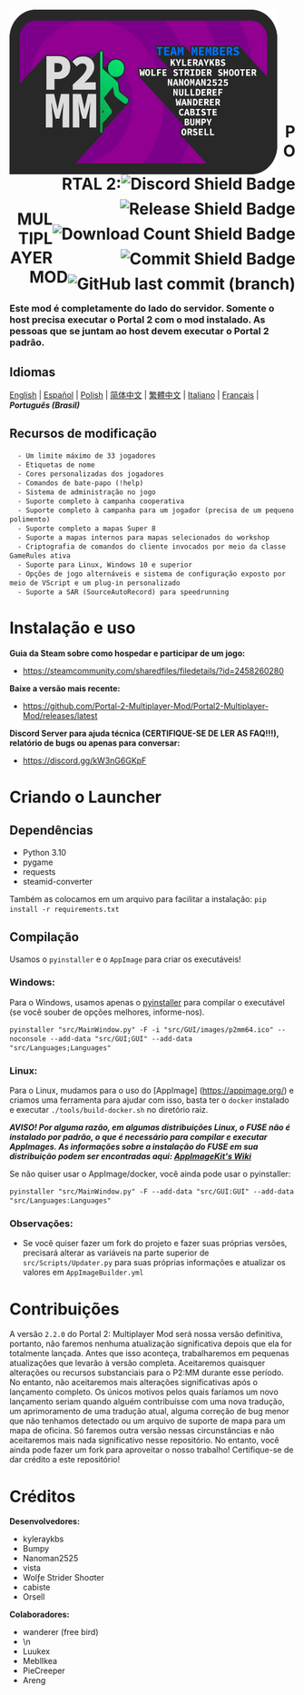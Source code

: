 <h1>
  <img src="https://github.com/Portal-2-Multiplayer-Mod/P2MM-ART/blob/e56d8c209eb3f143bb0607dc1e59730e517ecca6/Banners/P2MMBannerREADME.png?raw=true" alt="P2MMBannerREADME" width="472" height="290" align="left">
  <a href="https://discord.gg/nXRygGNxyK" target="_blank">
      <img src="https://img.shields.io/discord/839651379034193920?color=blue&label=Discord%20Users&style=for-the-badge&logo=discord&logoWidth=20"
              alt="Discord Shield Badge" style="margin-bottom: 10px;" align="right">
  </a>
  <br>
  <a href="https://github.com/Portal-2-Multiplayer-Mod/Portal-2-Multiplayer-Mod/releases/latest">
      <img src="https://img.shields.io/github/release-date/Portal-2-Multiplayer-Mod/Portal-2-Multiplayer-Mod?color=red&label=Latest%20Release&style=for-the-badge"
              alt="Release Shield Badge" style="margin-bottom: 10px;" align="right">
  </a>
  <br>
  <img src="https://img.shields.io/github/downloads/Portal-2-Multiplayer-Mod/Portal-2-Multiplayer-Mod/total?style=for-the-badge&label=TOTAL%20DOWNLOAD%20COUNT"
          alt="Download Count Shield Badge" style="margin-bottom: 10px;" align="right">
  </a>
  <br>
  <a href="https://github.com/Portal-2-Multiplayer-Mod/Portal-2-Multiplayer-Mod/commits/main">
      <img src="https://img.shields.io/github/last-commit/Portal-2-Multiplayer-Mod/Portal-2-Multiplayer-Mod?label=LAST%20COMMIT%20(MAIN)&style=for-the-badge"
              alt="Commit Shield Badge" style="margin-bottom: 10px;" align="right">
  </a>
  <br>
  <a href="https://github.com/Portal-2-Multiplayer-Mod/Portal-2-Multiplayer-Mod/commits/dev">
      <img src="https://img.shields.io/github/last-commit/Portal-2-Multiplayer-Mod/Portal-2-Multiplayer-Mod/dev?style=for-the-badge&label=LAST%20COMMIT%20(DEV)&color=%2334a5eb"
              alt="GitHub last commit (branch)" align="right">
  </a>
  <br>
  <p align="right">PORTAL 2:</p>
  <p align="right">MULTIPLAYER MOD</p>
</h1>

### Este mod é completamente do lado do servidor. Somente o host precisa executar o Portal 2 com o mod instalado. As pessoas que se juntam ao host devem executar o Portal 2 padrão.

## Idiomas

[English](README.md) | [Español](README.es.md) | [Polish](README.pl.md) | [简体中文](README.zh-CN.md) | [繁體中文](README.zh-TW.md) | [Italiano](README.it.md) | [Français](README.fr.md) | **_Português (Brasil)_**

## Recursos de modificação

```
  - Um limite máximo de 33 jogadores
  - Etiquetas de nome
  - Cores personalizadas dos jogadores
  - Comandos de bate-papo (!help)
  - Sistema de administração no jogo
  - Suporte completo à campanha cooperativa
  - Suporte completo à campanha para um jogador (precisa de um pequeno polimento)
  - Suporte completo a mapas Super 8
  - Suporte a mapas internos para mapas selecionados do workshop
  - Criptografia de comandos do cliente invocados por meio da classe GameRules ativa
  - Suporte para Linux, Windows 10 e superior
  - Opções de jogo alternáveis e sistema de configuração exposto por meio de VScript e um plug-in personalizado
  - Suporte a SAR (SourceAutoRecord) para speedrunning
```

# Instalação e uso

**Guia da Steam sobre como hospedar e participar de um jogo:**

- <https://steamcommunity.com/sharedfiles/filedetails/?id=2458260280>

**Baixe a versão mais recente:**

- <https://github.com/Portal-2-Multiplayer-Mod/Portal2-Multiplayer-Mod/releases/latest>

**Discord Server para ajuda técnica (CERTIFIQUE-SE DE LER AS FAQ!!!), relatório de bugs ou apenas para conversar:**

- <https://discord.gg/kW3nG6GKpF>

# Criando o Launcher

## Dependências

- Python 3.10
- pygame
- requests
- steamid-converter

Também as colocamos em um arquivo para facilitar a instalação: `pip install -r requirements.txt`

## Compilação

Usamos o `pyinstaller` e o `AppImage` para criar os executáveis!

### Windows:

Para o Windows, usamos apenas o [pyinstaller](https://pypi.org/project/pyinstaller/) para compilar o executável (se você souber de opções melhores, informe-nos).

```shell
pyinstaller "src/MainWindow.py" -F -i "src/GUI/images/p2mm64.ico" --noconsole --add-data "src/GUI;GUI" --add-data "src/Languages;Languages"
```

### Linux:

Para o Linux, mudamos para o uso do [AppImage] (https://appimage.org/) e criamos uma ferramenta para ajudar com isso, basta ter o `docker` instalado e executar `./tools/build-docker.sh` no diretório raiz.

***AVISO! Por alguma razão, em algumas distribuições Linux, o FUSE não é instalado por padrão, o que é necessário para compilar e executar AppImages. As informações sobre a instalação do FUSE em sua distribuição podem ser encontradas aqui: [AppImageKit's Wiki](https://github.com/AppImage/AppImageKit/wiki/FUSE)***

Se não quiser usar o AppImage/docker, você ainda pode usar o pyinstaller:

```shell
pyinstaller "src/MainWindow.py" -F --add-data "src/GUI:GUI" --add-data "src/Languages:Languages"
```

### Observações:

- Se você quiser fazer um fork do projeto e fazer suas próprias versões, precisará alterar as variáveis na parte superior de `src/Scripts/Updater.py` para suas próprias informações e atualizar os valores em `AppImageBuilder.yml`

# Contribuições

A versão `2.2.0` do Portal 2: Multiplayer Mod será nossa versão definitiva, portanto, não faremos nenhuma atualização significativa depois que ela for totalmente lançada. Antes que isso aconteça, trabalharemos em pequenas atualizações que levarão à versão completa. Aceitaremos quaisquer alterações ou recursos substanciais para o P2:MM durante esse período. No entanto, não aceitaremos mais alterações significativas após o lançamento completo. Os únicos motivos pelos quais faríamos um novo lançamento seriam quando alguém contribuísse com uma nova tradução, um aprimoramento de uma tradução atual, alguma correção de bug menor que não tenhamos detectado ou um arquivo de suporte de mapa para um mapa de oficina. Só faremos outra versão nessas circunstâncias e não aceitaremos mais nada significativo nesse repositório. No entanto, você ainda pode fazer um fork para aproveitar o nosso trabalho! Certifique-se de dar crédito a este repositório!

# Créditos

**Desenvolvedores:**

- kyleraykbs
- Bumpy
- Nanoman2525
- vista
- Wolƒe Strider Shoσter
- cabiste
- Orsell

**Colaboradores:**

- wanderer (free bird)
- \n
- Luukex
- MeblIkea
- PieCreeper
- Areng